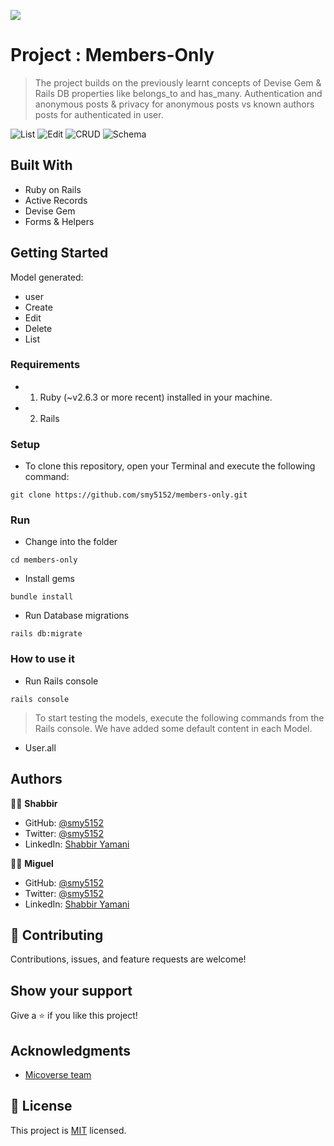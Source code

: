 ![](https://img.shields.io/badge/Microverse-blueviolet)

# Project : Members-Only

> The project builds on the previously learnt concepts of Devise Gem & Rails DB properties like belongs_to and has_many. Authentication and anonymous posts & privacy for anonymous posts vs known authors posts for authenticated in user.

![List](AllUsers.png)
![Edit](Edit.png)
![CRUD](Show_manage.png)
![Schema](Schema.png)

## Built With

- Ruby on Rails
- Active Records
- Devise Gem
- Forms & Helpers
## Getting Started

Model generated:

- user
 - Create
 - Edit
 - Delete
 - List

### Requirements
- 1. Ruby (~v2.6.3 or more recent) installed in your machine.
- 2. Rails

### Setup

* To clone this repository, open your Terminal and execute the following command:
```
git clone https://github.com/smy5152/members-only.git
```

### Run
* Change into the folder
```
cd members-only
```
* Install gems
```
bundle install
```
* Run Database migrations
```
rails db:migrate
```

### How to use it

* Run Rails console
```
rails console
```

> To start testing the models, execute the following commands from the Rails console.
> We have added some default content in each Model.

- User.all

## Authors

🧑‍💻 **Shabbir**

- GitHub: [@smy5152](https://github.com/smy5152)
- Twitter: [@smy5152](https://twitter.com/smy5152)
- LinkedIn: [Shabbir Yamani](https://www.linkedin.com/in/shabbirmyamani/)

🧑‍💻 **Miguel**

- GitHub: [@smy5152](https://github.com/smy5152)
- Twitter: [@smy5152](https://twitter.com/smy5152)
- LinkedIn: [Shabbir Yamani](https://www.linkedin.com/in/shabbirmyamani/)

## 🤝 Contributing

Contributions, issues, and feature requests are welcome!
## Show your support

Give a ⭐️ if you like this project!

## Acknowledgments

- [Micoverse team](https://microverse.pathwright.com/library/fast-track-curriculum/69047/path/step/49722686/)

## 📝 License

This project is [MIT](LICENSE) licensed.
